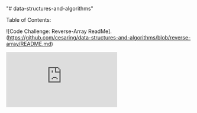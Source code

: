 "# data-structures-and-algorithms"

Table of Contents:

![Code Challenge: Reverse-Array ReadMe].(https://github.com/cesaring/data-structures-and-algorithms/blob/reverse-array/README.md)

![Code Challenge: Array-Shift-Insert ReadMe](https://github.com/cesaring/data-structures-and-algorithms/blob/array-insert-shift/readme.md)
